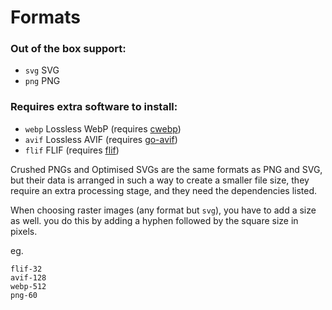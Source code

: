 # Formats

### Out of the box support:

- `svg` SVG
- `png` PNG

### Requires extra software to install:

- `webp` Lossless WebP (requires [cwebp]())
- `avif` Lossless AVIF (requires [go-avif]())
- `flif` FLIF (requires [flif]())

Crushed PNGs and Optimised SVGs are the same formats as PNG and SVG, but their data is arranged in such a way to create a smaller file size, they require an extra processing stage, and they need the dependencies listed.

When choosing raster images (any format but `svg`), you have to add a size as well. you do this by adding a hyphen followed by the square size in pixels.

eg.

```
flif-32
avif-128
webp-512
png-60
```
